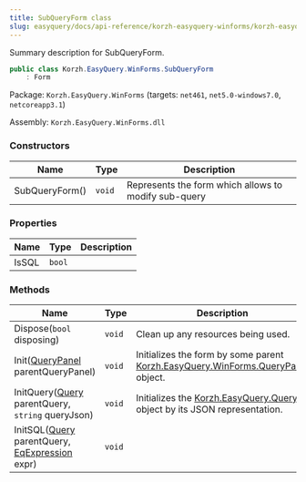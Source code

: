 ```yaml
---
title: SubQueryForm class
slug: easyquery/docs/api-reference/korzh-easyquery-winforms/korzh-easyquery-winforms-namespace/subqueryform-class
---
```



Summary description for SubQueryForm.
```csharp
public class Korzh.EasyQuery.WinForms.SubQueryForm
    : Form

```
Package: `Korzh.EasyQuery.WinForms` (targets: `net461`, `net5.0-windows7.0`, `netcoreapp3.1`)

Assembly: `Korzh.EasyQuery.WinForms.dll`

### Constructors

| Name | Type | Description | 
| --- | --- | --- | 
| SubQueryForm() | `void` | Represents the form which allows to modify sub-query | 


### Properties

| Name | Type | Description | 
| --- | --- | --- | 
| IsSQL | `bool` |  | 


### Methods

| Name | Type | Description | 
| --- | --- | --- | 
| Dispose(`bool` disposing) | `void` | Clean up any resources being used. | 
| Init([QueryPanel](/api-reference/korzh-easyquery-winforms/korzh-easyquery-winforms-namespace/querypanel-class) parentQueryPanel) | `void` | Initializes the form by some parent [Korzh.EasyQuery.WinForms.QueryPanel](/api-reference/korzh-easyquery-winforms/korzh-easyquery-winforms-namespace/querypanel-class) object. | 
| InitQuery([Query](/api-reference/korzh-easyquery/korzh-easyquery-namespace/query-class) parentQuery, `string` queryJson) | `void` | Initializes the [Korzh.EasyQuery.Query](/api-reference/korzh-easyquery/korzh-easyquery-namespace/query-class) object by its JSON representation. | 
| InitSQL([Query](/api-reference/korzh-easyquery/korzh-easyquery-namespace/query-class) parentQuery, [EqExpression](/api-reference/korzh-easyquery/korzh-easyquery-namespace/eqexpression-class) expr) | `void` |  |